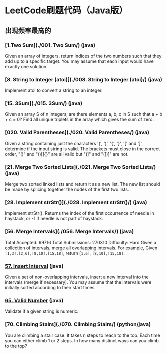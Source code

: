 # LeetCode刷题代码（Java版）
## 出现频率最高的
### [1.Two Sum](./001. Two Sum/) (java)
Given an array of integers, return indices of the two numbers such that they add up to a specific target.
You may assume that each input would have exactly one solution.

### [8. String to Integer (atoi)](./008. String to Integer (atoi)/) (java)
Implement atoi to convert a string to an integer.

### [15. 3Sum](./015. 3Sum/) (java)
Given an array S of n integers, are there elements a, b, c in S such that a + b + c = 0? Find all unique triplets in the array which gives the sum of zero.

### [020. Valid Parentheses](./020. Valid Parentheses/) (java)
Given a string containing just the characters '(', ')', '{', '}', '[' and ']', determine if the input string is valid.
The brackets must close in the correct order, "()" and "()[]{}" are all valid but "(]" and "([)]" are not.

### [21. Merge Two Sorted Lists](./021. Merge Two Sorted Lists/) (java)
Merge two sorted linked lists and return it as a new list. The new list should be made by splicing together the nodes of the first two lists.

### [28. Implement strStr()](./028. Implement strStr()/) (java)
Implement strStr().
Returns the index of the first occurrence of needle in haystack, or -1 if needle is not part of haystack.

### [56. Merge Intervals](./056. Merge Intervals/) (java)
Total Accepted: 69716 Total Submissions: 270310 Difficulty: Hard
Given a collection of intervals, merge all overlapping intervals.
For example,
Given `[1,3],[2,6],[8,10],[15,18]`,
return [`1,6],[8,10],[15,18]`.

### [57. Insert Interval](./057.-Insert-Interval/) (java)
Given a set of non-overlapping intervals, insert a new interval into the intervals (merge if necessary).
You may assume that the intervals were initially sorted according to their start times.

### [65. Valid Number](./065.-Valid-Number/) (java)
Validate if a given string is numeric.

### [70. Climbing Stairs](./070. Climbing Stairs/) (python/java)
You are climbing a stair case. It takes n steps to reach to the top.
Each time you can either climb 1 or 2 steps. In how many distinct ways can you climb to the top?
